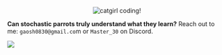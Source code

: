 <p align="center">
  <img src='images/cgc.png' alt='catgirl coding!'>

  <b>Can stochastic parrots truly understand what they learn?</b>
  Reach out to me: `gaosh0830@gmail.co`m or `Master_30` on Discord.

  <img src='https://github-readme-stats.vercel.app/api?username=timg233&theme=dracula&show_icons=true&count_private=true&hide_rank=true&hide=contribs,stars'>
</p>

